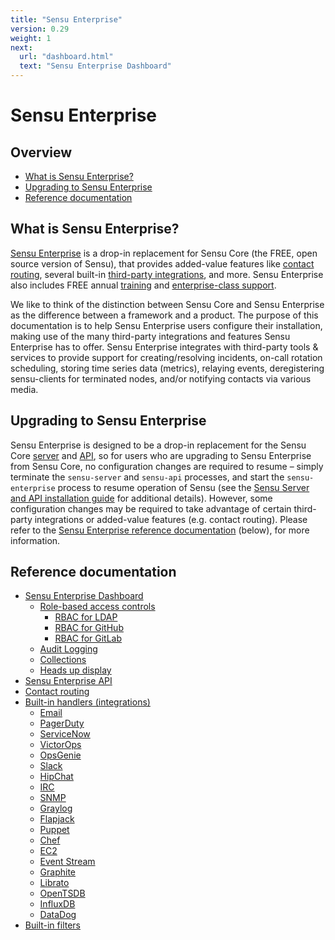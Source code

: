 ```yaml
---
title: "Sensu Enterprise"
version: 0.29
weight: 1
next:
  url: "dashboard.html"
  text: "Sensu Enterprise Dashboard"
---
```


# Sensu Enterprise

## Overview

- [What is Sensu Enterprise?](#what-is-sensu-enterprise)
- [Upgrading to Sensu Enterprise](#upgrading-to-sensu-enterprise)
- [Reference documentation](#reference-documentation)

## What is Sensu Enterprise?

[Sensu Enterprise][1] is a drop-in replacement for Sensu Core (the FREE, open
source version of Sensu), that provides added-value features like [contact
routing][2], several built-in [third-party integrations][3], and more. Sensu
Enterprise also includes FREE annual [training][4] and [enterprise-class
support][5].

We like to think of the distinction between Sensu Core and Sensu Enterprise as
the difference between a framework and a product. The purpose of this
documentation is to help Sensu Enterprise users configure their installation,
making use of the many third-party integrations and features Sensu Enterprise
has to offer. Sensu Enterprise integrates with third-party tools & services to
provide support for creating/resolving incidents, on-call rotation scheduling,
storing time series data (metrics), relaying events, deregistering sensu-clients
for terminated nodes, and/or notifying contacts via various media.

## Upgrading to Sensu Enterprise

Sensu Enterprise is designed to be a drop-in replacement for the Sensu Core
[server][6] and [API][7], so for users who are upgrading to Sensu Enterprise
from Sensu Core, no configuration changes are required to resume – simply
terminate the `sensu-server` and `sensu-api` processes, and start the
`sensu-enterprise` process to resume  operation of Sensu (see the [Sensu Server
and API installation guide][8] for  additional details). However, some
configuration changes may be required to take  advantage of certain third-party
integrations or added-value features (e.g. contact routing). Please refer to the
[Sensu Enterprise reference documentation][9] (below), for more
information.

## Reference documentation

- [Sensu Enterprise Dashboard](dashboard.html)
  - [Role-based access controls](rbac/overview.html)
    - [RBAC for LDAP](rbac/rbac-for-ldap.html)
    - [RBAC for GitHub](rbac/rbac-for-github.html)
    - [RBAC for GitLab](rbac/rbac-for-gitlab.html)
  - [Audit Logging](rbac/audit-logging.html)
  - [Collections](collections.html)
  - [Heads up display](hud.html)
- [Sensu Enterprise API](api.html)
- [Contact routing](contact-routing.html)
- [Built-in handlers (integrations)](built-in-handlers.html)
  - [Email](integrations/email.html)
  - [PagerDuty](integrations/pagerduty.html)
  - [ServiceNow](integrations/servicenow.html)
  - [VictorOps](integrations/victorops.html)
  - [OpsGenie](integrations/opsgenie.html)
  - [Slack](integrations/slack.html)
  - [HipChat](integrations/hipchat.html)
  - [IRC](integrations/irc.html)
  - [SNMP](integrations/snmp.html)
  - [Graylog](integrations/graylog.html)
  - [Flapjack](integrations/flapjack.html)
  - [Puppet](integrations/puppet.html)
  - [Chef](integrations/chef.html)
  - [EC2](integrations/ec2.html)
  - [Event Stream](integrations/event_stream.html)
  - [Graphite](integrations/graphite.html)
  - [Librato](integrations/librato.html)
  - [OpenTSDB](integrations/opentsdb.html)
  - [InfluxDB](integrations/influxdb.html)
  - [DataDog](integrations/datadog.html)
- [Built-in filters](built-in-filters.html)


[1]:  /enterprise
[2]:  contact-routing.html
[3]:  built-in-handlers.html
[4]:  /training
[5]:  /support
[6]:  ../reference/server.html
[7]:  ../api/overview.html
[8]:  ../installation/install-sensu-server-api.html#sensu-enterprise
[9]:  #reference-documentation
